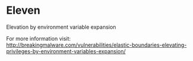 # Eleven
Elevation by environment variable expansion

For more information visit:
http://breakingmalware.com/vulnerabilities/elastic-boundaries-elevating-privileges-by-environment-variables-expansion/
